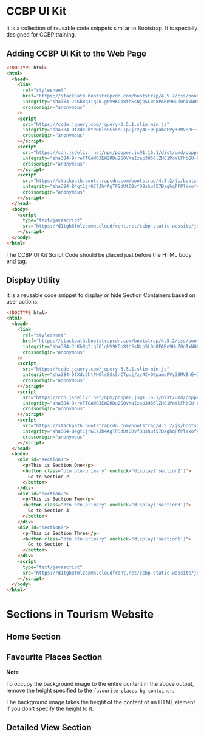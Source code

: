 # CCBP UI Kit

It is a collection of reusable code snippets similar to Bootstrap. It is specially designed for CCBP training.

## Adding CCBP UI Kit to the Web Page

```HTML
<!DOCTYPE html>
<html>
  <head>
    <link
      rel="stylesheet"
      href="https://stackpath.bootstrapcdn.com/bootstrap/4.5.2/css/bootstrap.min.css"
      integrity="sha384-JcKb8q3iqJ61gNV9KGb8thSsNjpSL0n8PARn9HuZOnIxN0hoP+VmmDGMN5t9UJ0Z"
      crossorigin="anonymous"
    />
    <script
      src="https://code.jquery.com/jquery-3.5.1.slim.min.js"
      integrity="sha384-DfXdz2htPH0lsSSs5nCTpuj/zy4C+OGpamoFVy38MVBnE+IbbVYUew+OrCXaRkfj"
      crossorigin="anonymous"
    ></script>
    <script
      src="https://cdn.jsdelivr.net/npm/popper.js@1.16.1/dist/umd/popper.min.js"
      integrity="sha384-9/reFTGAW83EW2RDu2S0VKaIzap3H66lZH81PoYlFhbGU+6BZp6G7niu735Sk7lN"
      crossorigin="anonymous"
    ></script>
    <script
      src="https://stackpath.bootstrapcdn.com/bootstrap/4.5.2/js/bootstrap.min.js"
      integrity="sha384-B4gt1jrGC7Jh4AgTPSdUtOBvfO8shuf57BaghqFfPlYxofvL8/KUEfYiJOMMV+rV"
      crossorigin="anonymous"
    ></script>
  </head>
  <body>
    <script
      type="text/javascript"
      src="https://d1tgh8fmlzexmh.cloudfront.net/ccbp-static-website/js/ccbp-ui-kit.js"
    ></script>
  </body>
</html>
```

The CCBP UI Kit Script Code should be placed just before the HTML body end tag.

## Display Utility

It is a reusable code snippet to display or hide Section Containers based on user actions.

```HTML
<!DOCTYPE html>
<html>
  <head>
    <link
      rel="stylesheet"
      href="https://stackpath.bootstrapcdn.com/bootstrap/4.5.2/css/bootstrap.min.css"
      integrity="sha384-JcKb8q3iqJ61gNV9KGb8thSsNjpSL0n8PARn9HuZOnIxN0hoP+VmmDGMN5t9UJ0Z"
      crossorigin="anonymous"
    />
    <script
      src="https://code.jquery.com/jquery-3.5.1.slim.min.js"
      integrity="sha384-DfXdz2htPH0lsSSs5nCTpuj/zy4C+OGpamoFVy38MVBnE+IbbVYUew+OrCXaRkfj"
      crossorigin="anonymous"
    ></script>
    <script
      src="https://cdn.jsdelivr.net/npm/popper.js@1.16.1/dist/umd/popper.min.js"
      integrity="sha384-9/reFTGAW83EW2RDu2S0VKaIzap3H66lZH81PoYlFhbGU+6BZp6G7niu735Sk7lN"
      crossorigin="anonymous"
    ></script>
    <script
      src="https://stackpath.bootstrapcdn.com/bootstrap/4.5.2/js/bootstrap.min.js"
      integrity="sha384-B4gt1jrGC7Jh4AgTPSdUtOBvfO8shuf57BaghqFfPlYxofvL8/KUEfYiJOMMV+rV"
      crossorigin="anonymous"
    ></script>
  </head>
  <body>
    <div id="section1">
      <p>This is Section One</p>
      <button class="btn btn-primary" onclick="display('section2')">
        Go to Section 2
      </button>
    </div>
    <div id="section2">
      <p>This is Section Two</p>
      <button class="btn btn-primary" onclick="display('section3')">
        Go to Section 3
      </button>
    </div>
    <div id="section3">
      <p>This is Section Three</p>
      <button class="btn btn-primary" onclick="display('section1')">
        Go to Section 1
      </button>
    </div>
    <script
      type="text/javascript"
      src="https://d1tgh8fmlzexmh.cloudfront.net/ccbp-static-website/js/ccbp-ui-kit.js"
    ></script>
  </body>
</html>
```

# Sections in Tourism Website

## Home Section

## Favourite Places Section

<b>Note</b>

To occupy the background image to the entire content in the above output, remove the height specified to the `favourite-places-bg-container`.

The background image takes the height of the content of an HTML element if you don't specify the height to it.

## Detailed View Section
